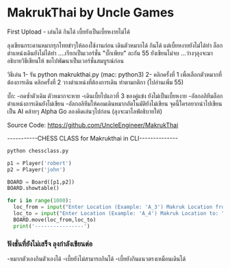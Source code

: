 # MakrukThai by Uncle Games
First Upload - เล่นได้ กินได้ เบี้ยยังเป็นเบี้ยหงายไม่ได้

ลุงเขียนกระดานหมากรุกไทยขำๆให้ลองใช้งานก่อน เดินตัวหมากได้ กินได้ แต่เบี้ยหงายยังไม่ได้ทำ ล็อกตำแหน่งเดินยังไม่ได้ทำ ....เรียกเป็นเวอร์ชั่น "บั๊กเพียบ" ละกัน 55 ยังเขียนไม่จบ ...ว่างๆลุงจะมาอธิบายวิธีเขียนให้ ขอไปพัฒนาเป็นเวอร์ชั่นสมบูรณ์ก่อน

วิธีเล่น
1- รัน python makrukthai.py (mac: python3)
2- คลิกครั้งที่ 1 เพื่อเลือกตัวหมากที่ต้องการเดิน คลิกครั้งที่ 2 วางตำแหน่งที่ต้องการเดิน ทำตามกติกา (ไปอ่านเพิ่ม 55)

บั๊ก: 
-กดซ้ำตัวเดิม ตัวหมากจะหาย
-เดินเบี้ยไปแถวที่ 3 ของคู่แข่ง ยังไม่เป็นเบี้ยหงาย
-อัลกอลิทึมล็อกตำแหน่งการเดินยังไม่เขียน
-อัลกอลิทึมให้คอมเดินหมากอัตโนมัติยังไม่เขียน จุดนี้ใครอยากนำไปเขียนเป็น AI คล้ายๆ Alpha Go ลองคิดเล่นๆไปก่อน (ลุงจะมาไลฟ์อธิบายให้)

Source Code: https://github.com/UncleEngineer/MakrukThai

-----------CHESS CLASS for Makrukthai in CLI--------------
```sh
python chessclass.py
```

```python
p1 = Player('robert')
p2 = Player('john')

BOARD = Board([p1,p2])
BOARD.showtable()

for i in range(1000):
  loc_from = input("Enter Location (Example: 'A_3') Makruk Location from: ")
  loc_to = input("Enter Location (Example: 'A_4') Makruk Location to: ")
  BOARD.move(loc_from,loc_to)
  print('----------------')
```

### ฟังชั่นที่ยังไม่เสร็จ ลุงกำลังเขียนต่อ

-หมากตัวเองกินตัวเองได้
-เบี้ยยังไม่สามารถกินได้
-เบี้ยยังกินแนวตรงเหมือนเดินได้
